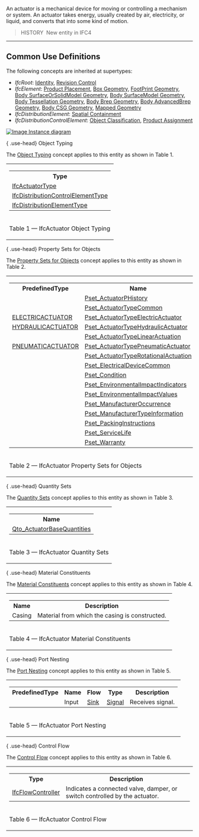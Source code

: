 ﻿An actuator is a mechanical device for moving or controlling a mechanism or system. An actuator takes energy, usually created by air, electricity, or liquid, and converts that into some kind of motion.

> HISTORY&nbsp; New entity in IFC4

___
## Common Use Definitions
The following concepts are inherited at supertypes:

* _IfcRoot_: [Identity](../../templates/identity.htm), [Revision Control](../../templates/revision-control.htm)
* _IfcElement_: [Product Placement](../../templates/product-placement.htm), [Box Geometry](../../templates/box-geometry.htm), [FootPrint Geometry](../../templates/footprint-geometry.htm), [Body SurfaceOrSolidModel Geometry](../../templates/body-surfaceorsolidmodel-geometry.htm), [Body SurfaceModel Geometry](../../templates/body-surfacemodel-geometry.htm), [Body Tessellation Geometry](../../templates/body-tessellation-geometry.htm), [Body Brep Geometry](../../templates/body-brep-geometry.htm), [Body AdvancedBrep Geometry](../../templates/body-advancedbrep-geometry.htm), [Body CSG Geometry](../../templates/body-csg-geometry.htm), [Mapped Geometry](../../templates/mapped-geometry.htm)
* _IfcDistributionElement_: [Spatial Containment](../../templates/spatial-containment.htm)
* _IfcDistributionControlElement_: [Object Classification](../../templates/object-classification.htm), [Product Assignment](../../templates/product-assignment.htm)

[![Image](../../../img/diagram.png)&nbsp;Instance diagram](../../../annex/annex-d/common-use-definitions/ifcactuator.htm)

{ .use-head}
Object Typing

The [Object Typing](../../templates/object-typing.htm) concept applies to this entity as shown in Table 1.

<table>
<tr><td>
<table class="gridtable">
<tr><th><b>Type</b></th></tr>
<tr><td><a href="../../ifcbuildingcontrolsdomain/lexical/ifcactuatortype.htm">IfcActuatorType</a></td></tr>
<tr><td><a href="../../ifcsharedbldgserviceelements/lexical/ifcdistributioncontrolelementtype.htm">IfcDistributionControlElementType</a></td></tr>
<tr><td><a href="../../ifcproductextension/lexical/ifcdistributionelementtype.htm">IfcDistributionElementType</a></td></tr>
</table>
</td></tr>
<tr><td><p class="table">Table 1 &mdash; IfcActuator Object Typing</p></td></tr></table>

  
  
{ .use-head}
Property Sets for Objects

The [Property Sets for Objects](../../templates/property-sets-for-objects.htm) concept applies to this entity as shown in Table 2.

<table>
<tr><td>
<table class="gridtable">
<tr><th><b>PredefinedType</b></th><th><b>Name</b></th></tr>
<tr><td>&nbsp;</td><td><a href="../../psd/ifcbuildingcontrolsdomain/Pset_ActuatorPHistory.xml">Pset_ActuatorPHistory</a></td></tr>
<tr><td>&nbsp;</td><td><a href="../../psd/ifcbuildingcontrolsdomain/Pset_ActuatorTypeCommon.xml">Pset_ActuatorTypeCommon</a></td></tr>
<tr><td><a href="../../ifcbuildingcontrolsdomain/lexical/ifcactuatortypeenum.htm">ELECTRICACTUATOR</a></td><td><a href="../../psd/ifcbuildingcontrolsdomain/Pset_ActuatorTypeElectricActuator.xml">Pset_ActuatorTypeElectricActuator</a></td></tr>
<tr><td><a href="../../ifcbuildingcontrolsdomain/lexical/ifcactuatortypeenum.htm">HYDRAULICACTUATOR</a></td><td><a href="../../psd/ifcbuildingcontrolsdomain/Pset_ActuatorTypeHydraulicActuator.xml">Pset_ActuatorTypeHydraulicActuator</a></td></tr>
<tr><td>&nbsp;</td><td><a href="../../psd/ifcbuildingcontrolsdomain/Pset_ActuatorTypeLinearActuation.xml">Pset_ActuatorTypeLinearActuation</a></td></tr>
<tr><td><a href="../../ifcbuildingcontrolsdomain/lexical/ifcactuatortypeenum.htm">PNEUMATICACTUATOR</a></td><td><a href="../../psd/ifcbuildingcontrolsdomain/Pset_ActuatorTypePneumaticActuator.xml">Pset_ActuatorTypePneumaticActuator</a></td></tr>
<tr><td>&nbsp;</td><td><a href="../../psd/ifcbuildingcontrolsdomain/Pset_ActuatorTypeRotationalActuation.xml">Pset_ActuatorTypeRotationalActuation</a></td></tr>
<tr><td>&nbsp;</td><td><a href="../../psd/ifcelectricaldomain/Pset_ElectricalDeviceCommon.xml">Pset_ElectricalDeviceCommon</a></td></tr>
<tr><td>&nbsp;</td><td><a href="../../psd/ifcsharedfacilitieselements/Pset_Condition.xml">Pset_Condition</a></td></tr>
<tr><td>&nbsp;</td><td><a href="../../psd/ifcproductextension/Pset_EnvironmentalImpactIndicators.xml">Pset_EnvironmentalImpactIndicators</a></td></tr>
<tr><td>&nbsp;</td><td><a href="../../psd/ifcproductextension/Pset_EnvironmentalImpactValues.xml">Pset_EnvironmentalImpactValues</a></td></tr>
<tr><td>&nbsp;</td><td><a href="../../psd/ifcsharedfacilitieselements/Pset_ManufacturerOccurrence.xml">Pset_ManufacturerOccurrence</a></td></tr>
<tr><td>&nbsp;</td><td><a href="../../psd/ifcsharedfacilitieselements/Pset_ManufacturerTypeInformation.xml">Pset_ManufacturerTypeInformation</a></td></tr>
<tr><td>&nbsp;</td><td><a href="../../psd/ifcsharedmgmtelements/Pset_PackingInstructions.xml">Pset_PackingInstructions</a></td></tr>
<tr><td>&nbsp;</td><td><a href="../../psd/ifcsharedfacilitieselements/Pset_ServiceLife.xml">Pset_ServiceLife</a></td></tr>
<tr><td>&nbsp;</td><td><a href="../../psd/ifcsharedfacilitieselements/Pset_Warranty.xml">Pset_Warranty</a></td></tr>
</table>
</td></tr>
<tr><td><p class="table">Table 2 &mdash; IfcActuator Property Sets for Objects</p></td></tr></table>

  
  
{ .use-head}
Quantity Sets

The [Quantity Sets](../../templates/quantity-sets.htm) concept applies to this entity as shown in Table 3.

<table>
<tr><td>
<table class="gridtable">
<tr><th><b>Name</b></th></tr>
<tr><td><a href="../../qto/ifcbuildingcontrolsdomain/Qto_ActuatorBaseQuantities.xml">Qto_ActuatorBaseQuantities</a></td></tr>
</table>
</td></tr>
<tr><td><p class="table">Table 3 &mdash; IfcActuator Quantity Sets</p></td></tr></table>

  
  
{ .use-head}
Material Constituents

The [Material Constituents](../../templates/material-constituents.htm) concept applies to this entity as shown in Table 4.

<table>
<tr><td>
<table class="gridtable">
<tr><th><b>Name</b></th><th><b>Description</b></th></tr>
<tr><td>Casing</td><td>Material from which the casing is constructed.</td></tr>
</table>
</td></tr>
<tr><td><p class="table">Table 4 &mdash; IfcActuator Material Constituents</p></td></tr></table>

  
  
{ .use-head}
Port Nesting

The [Port Nesting](../../templates/port-nesting.htm) concept applies to this entity as shown in Table 5.

<table>
<tr><td>
<table class="gridtable">
<tr><th><b>PredefinedType</b></th><th><b>Name</b></th><th><b>Flow</b></th><th><b>Type</b></th><th><b>Description</b></th></tr>
<tr><td>&nbsp;</td><td>Input</td><td><a href="../../ifcsharedbldgserviceelements/lexical/ifcflowdirectionenum.htm">Sink</a></td><td><a href="../../ifcsharedbldgserviceelements/lexical/ifcdistributionsystemenum.htm">Signal</a></td><td>Receives signal.</td></tr>
</table>
</td></tr>
<tr><td><p class="table">Table 5 &mdash; IfcActuator Port Nesting</p></td></tr></table>

  
  
{ .use-head}
Control Flow

The [Control Flow](../../templates/control-flow.htm) concept applies to this entity as shown in Table 6.

<table>
<tr><td>
<table class="gridtable">
<tr><th><b>Type</b></th><th><b>Description</b></th></tr>
<tr><td><a href="../../ifcsharedbldgserviceelements/lexical/ifcflowcontroller.htm">IfcFlowController</a></td><td>Indicates a connected valve, damper, or switch controlled by the actuator.</td></tr>
</table>
</td></tr>
<tr><td><p class="table">Table 6 &mdash; IfcActuator Control Flow</p></td></tr></table>